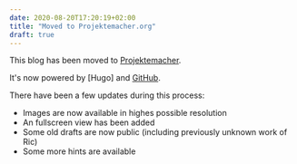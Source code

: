 ```yaml
---
date: 2020-08-20T17:20:19+02:00
title: "Moved to Projektemacher.org"
draft: true
---
```


This blog has been moved to [Projektemacher](https://projektemacher.org/).

It's now powered by [Hugo] and [GitHub]().

There have been a few updates during this process:
* Images are now available in highes possible resolution
* An fullscreen view has been added
* Some old drafts are now public (including previously unknown work of Ric)
* Some more hints are available

